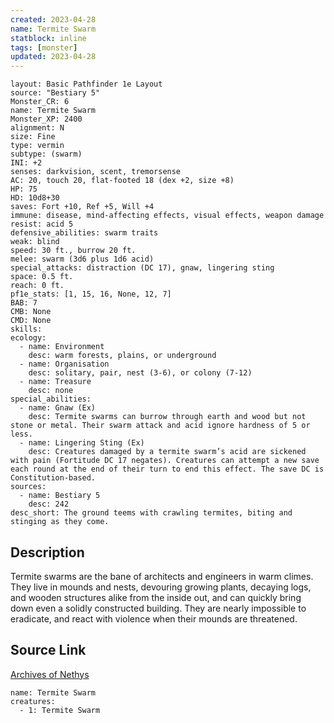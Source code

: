 ```yaml
---
created: 2023-04-28
name: Termite Swarm
statblock: inline
tags: [monster]
updated: 2023-04-28
---
```

```statblock
layout: Basic Pathfinder 1e Layout
source: "Bestiary 5"
Monster_CR: 6
name: Termite Swarm
Monster_XP: 2400
alignment: N
size: Fine
type: vermin
subtype: (swarm)
INI: +2
senses: darkvision, scent, tremorsense
AC: 20, touch 20, flat-footed 18 (dex +2, size +8)
HP: 75
HD: 10d8+30
saves: Fort +10, Ref +5, Will +4
immune: disease, mind-affecting effects, visual effects, weapon damage
resist: acid 5
defensive_abilities: swarm traits
weak: blind
speed: 30 ft., burrow 20 ft.
melee: swarm (3d6 plus 1d6 acid)
special_attacks: distraction (DC 17), gnaw, lingering sting
space: 0.5 ft.
reach: 0 ft.
pf1e_stats: [1, 15, 16, None, 12, 7]
BAB: 7
CMB: None
CMD: None
skills: 
ecology:
  - name: Environment
    desc: warm forests, plains, or underground
  - name: Organisation
    desc: solitary, pair, nest (3-6), or colony (7-12)
  - name: Treasure
    desc: none
special_abilities:
  - name: Gnaw (Ex)
    desc: Termite swarms can burrow through earth and wood but not stone or metal. Their swarm attack and acid ignore hardness of 5 or less.
  - name: Lingering Sting (Ex)
    desc: Creatures damaged by a termite swarm’s acid are sickened with pain (Fortitude DC 17 negates). Creatures can attempt a new save each round at the end of their turn to end this effect. The save DC is Constitution-based.
sources:
  - name: Bestiary 5
    desc: 242
desc_short: The ground teems with crawling termites, biting and stinging as they come.
```
## Description
Termite swarms are the bane of architects and engineers in warm climes. They live in mounds and nests, devouring growing plants, decaying logs, and wooden structures alike from the inside out, and can quickly bring down even a solidly constructed building. They are nearly impossible to eradicate, and react with violence when their mounds are threatened.
## Source Link
[Archives of Nethys](https://aonprd.com/MonsterDisplay.aspx?ItemName=Termite%20Swarm)
```encounter-table
name: Termite Swarm
creatures:
  - 1: Termite Swarm
```
